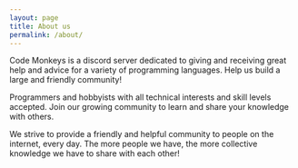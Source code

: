 ```yaml
---
layout: page
title: About us
permalink: /about/
---
```


Code Monkeys is a discord server dedicated to giving and receiving great help and advice for a variety of programming languages. Help us build a large and friendly community!

Programmers and hobbyists with all technical interests and skill levels accepted. Join our growing community to learn and share your knowledge with others.

We strive to provide a friendly and helpful community to people on the internet, every day. The more people we have, the more collective knowledge we have to share with each other!
